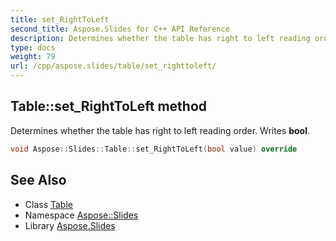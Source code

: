 ```yaml
---
title: set_RightToLeft
second_title: Aspose.Slides for C++ API Reference
description: Determines whether the table has right to left reading order. Writes bool.
type: docs
weight: 79
url: /cpp/aspose.slides/table/set_righttoleft/
---
```

## Table::set_RightToLeft method


Determines whether the table has right to left reading order. Writes **bool**.

```cpp
void Aspose::Slides::Table::set_RightToLeft(bool value) override
```

## See Also

* Class [Table](../)
* Namespace [Aspose::Slides](../../)
* Library [Aspose.Slides](../../../)
